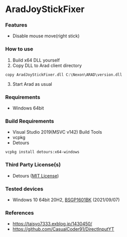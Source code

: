 # AradJoyStickFixer

### Features
- Disable mouse move(right stick)

### How to use
1. Build x64 DLL yourself
2. Copy DLL to Arad client directory
```
copy AradJoyStickFixer.dll C:\Nexon\ARAD\version.dll
```

3. Start Arad as usual

### Requirements
- Windows 64bit

### Build Requirements
- Visual Studio 2019(MSVC v142) Build Tools
- vcpkg
- Detours

```
vcpkg install detours:x64-windows
```

### Third Party License(s)
- Detours ([MIT License](https://github.com/microsoft/Detours/blob/master/LICENSE.md))

### Tested devices
- Windows 10 64bit 20H2, [BSGP1601BK](https://www.buffalo.jp/product/detail/bsgp1601bk.html) (2021/09/07)

### References
- https://taisyo7333.exblog.jp/1430450/
- https://github.com/CasualCoder91/DirectInputYT
